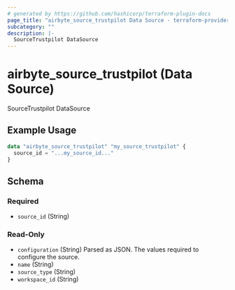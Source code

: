 ```yaml
---
# generated by https://github.com/hashicorp/terraform-plugin-docs
page_title: "airbyte_source_trustpilot Data Source - terraform-provider-airbyte"
subcategory: ""
description: |-
  SourceTrustpilot DataSource
---
```


# airbyte_source_trustpilot (Data Source)

SourceTrustpilot DataSource

## Example Usage

```terraform
data "airbyte_source_trustpilot" "my_source_trustpilot" {
  source_id = "...my_source_id..."
}
```

<!-- schema generated by tfplugindocs -->
## Schema

### Required

- `source_id` (String)

### Read-Only

- `configuration` (String) Parsed as JSON.
The values required to configure the source.
- `name` (String)
- `source_type` (String)
- `workspace_id` (String)


